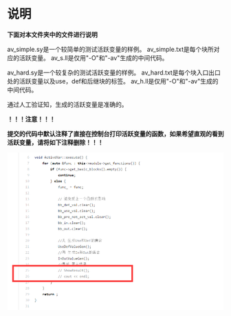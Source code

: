 # 说明

**下面对本文件夹中的文件进行说明**

av_simple.sy是一个较简单的测试活跃变量的样例。
av_simple.txt是每个块所对应的活跃变量。
av_s.ll是仅用"-O"和"-av"生成的中间代码。

av_hard.sy是一个较复杂的测试活跃变量的样例。
av_hard.txt是每个块入口出口处的活跃变量以及use，def和后继块的标签。
av_h.ll是仅用"-O"和"-av"生成的中间代码。

通过人工验证知，生成的活跃变量是准确的。

**！！！注意！！！**

**提交的代码中默认注释了直接在控制台打印活跃变量的函数，如果希望直观的看到活跃变量，请将如下注释删除！！！**

![](./img/commit.png)
